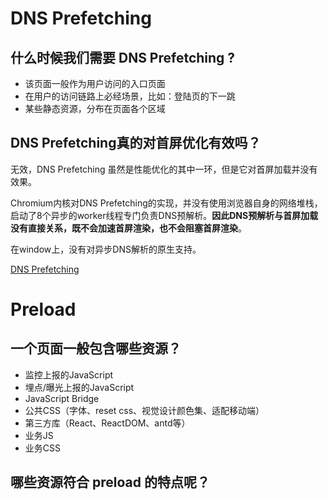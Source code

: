 # DNS Prefetching

## 什么时候我们需要 DNS Prefetching ?

- 该页面一般作为用户访问的入口页面
- 在用户的访问链路上必经场景，比如：登陆页的下一跳
- 某些静态资源，分布在页面各个区域



## DNS Prefetching真的对首屏优化有效吗？

无效，DNS Prefetching 虽然是性能优化的其中一环，但是它对首屏加载并没有效果。

Chromium内核对DNS Prefetching的实现，并没有使用浏览器自身的网络堆栈，启动了8个异步的worker线程专门负责DNS预解析。**因此DNS预解析与首屏加载没有直接关系，既不会加速首屏渲染，也不会阻塞首屏渲染**。

在window上，没有对异步DNS解析的原生支持。

[DNS Prefetching](https://www.chromium.org/developers/design-documents/dns-prefetching/)

# Preload

## 一个页面一般包含哪些资源？

- 监控上报的JavaScript
- 埋点/曝光上报的JavaScript
- JavaScript Bridge
- 公共CSS（字体、reset css、视觉设计颜色集、适配移动端）
- 第三方库（React、ReactDOM、antd等）
- 业务JS
- 业务CSS

## 哪些资源符合 preload 的特点呢？











